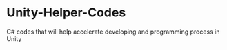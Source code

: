 # Unity-Helper-Codes

C# codes that will help accelerate developing and programming process in Unity
